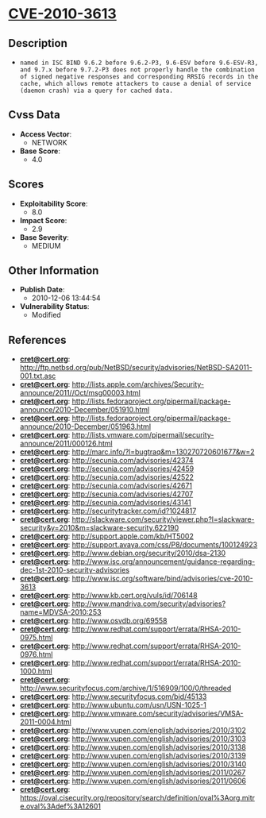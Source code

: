 
# [CVE-2010-3613](https://cve.mitre.org/cgi-bin/cvename.cgi?name=CVE-2010-3613)

## Description

- `named in ISC BIND 9.6.2 before 9.6.2-P3, 9.6-ESV before 9.6-ESV-R3, and 9.7.x before 9.7.2-P3 does not properly handle the combination of signed negative responses and corresponding RRSIG records in the cache, which allows remote attackers to cause a denial of service (daemon crash) via a query for cached data.`

## Cvss Data

- **Access Vector**:
  - NETWORK
- **Base Score**:
  - 4.0

## Scores

- **Exploitability Score**:
  - 8.0
- **Impact Score**:
  - 2.9
- **Base Severity**:
  - MEDIUM

## Other Information

- **Publish Date**:
  - 2010-12-06 13:44:54
- **Vulnerability Status**:
  - Modified

## References

- **cret@cert.org**: http://ftp.netbsd.org/pub/NetBSD/security/advisories/NetBSD-SA2011-001.txt.asc
- **cret@cert.org**: http://lists.apple.com/archives/Security-announce/2011//Oct/msg00003.html
- **cret@cert.org**: http://lists.fedoraproject.org/pipermail/package-announce/2010-December/051910.html
- **cret@cert.org**: http://lists.fedoraproject.org/pipermail/package-announce/2010-December/051963.html
- **cret@cert.org**: http://lists.vmware.com/pipermail/security-announce/2011/000126.html
- **cret@cert.org**: http://marc.info/?l=bugtraq&m=130270720601677&w=2
- **cret@cert.org**: http://secunia.com/advisories/42374
- **cret@cert.org**: http://secunia.com/advisories/42459
- **cret@cert.org**: http://secunia.com/advisories/42522
- **cret@cert.org**: http://secunia.com/advisories/42671
- **cret@cert.org**: http://secunia.com/advisories/42707
- **cret@cert.org**: http://secunia.com/advisories/43141
- **cret@cert.org**: http://securitytracker.com/id?1024817
- **cret@cert.org**: http://slackware.com/security/viewer.php?l=slackware-security&y=2010&m=slackware-security.622190
- **cret@cert.org**: http://support.apple.com/kb/HT5002
- **cret@cert.org**: http://support.avaya.com/css/P8/documents/100124923
- **cret@cert.org**: http://www.debian.org/security/2010/dsa-2130
- **cret@cert.org**: http://www.isc.org/announcement/guidance-regarding-dec-1st-2010-security-advisories
- **cret@cert.org**: http://www.isc.org/software/bind/advisories/cve-2010-3613
- **cret@cert.org**: http://www.kb.cert.org/vuls/id/706148
- **cret@cert.org**: http://www.mandriva.com/security/advisories?name=MDVSA-2010:253
- **cret@cert.org**: http://www.osvdb.org/69558
- **cret@cert.org**: http://www.redhat.com/support/errata/RHSA-2010-0975.html
- **cret@cert.org**: http://www.redhat.com/support/errata/RHSA-2010-0976.html
- **cret@cert.org**: http://www.redhat.com/support/errata/RHSA-2010-1000.html
- **cret@cert.org**: http://www.securityfocus.com/archive/1/516909/100/0/threaded
- **cret@cert.org**: http://www.securityfocus.com/bid/45133
- **cret@cert.org**: http://www.ubuntu.com/usn/USN-1025-1
- **cret@cert.org**: http://www.vmware.com/security/advisories/VMSA-2011-0004.html
- **cret@cert.org**: http://www.vupen.com/english/advisories/2010/3102
- **cret@cert.org**: http://www.vupen.com/english/advisories/2010/3103
- **cret@cert.org**: http://www.vupen.com/english/advisories/2010/3138
- **cret@cert.org**: http://www.vupen.com/english/advisories/2010/3139
- **cret@cert.org**: http://www.vupen.com/english/advisories/2010/3140
- **cret@cert.org**: http://www.vupen.com/english/advisories/2011/0267
- **cret@cert.org**: http://www.vupen.com/english/advisories/2011/0606
- **cret@cert.org**: https://oval.cisecurity.org/repository/search/definition/oval%3Aorg.mitre.oval%3Adef%3A12601
